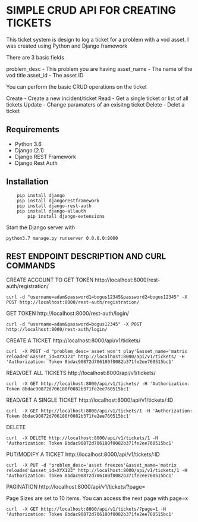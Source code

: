 # SIMPLE CRUD API FOR CREATING TICKETS

This ticket system is design to log a ticket for a problem with a vod asset.  I was created using Python and Django framework

There are 3 basic fields

problem_desc  -  This problem you are having 
asset_name    -  The name of the vod title
asset_id      -  The asset ID 

You can perform the basic CRUD operations on the ticket

Create - Create a new incident/ticket
Read   - Get a single ticket or list of all tickets
Update - Change paramaters of an exisitng ticket
Delete - Delet a ticket


## Requirements
- Python 3.6
- Django (2.1)
- Django REST Framework
- Django Rest Auth

## Installation
```
	pip install django
	pip install djangorestframework
	pip install django-rest-auth
	pip install django-allauth
        pip install django-extensions
```


Start the Django server with 

```
python3.7 manage.py runserver 0.0.0.0:8000
```




## REST ENDPOINT DESCRIPTION AND CURL COMMANDS




CREATE ACCOUNT TO GET TOKEN  http://localhost:8000/rest-auth/registration/ 

```
curl -d "username=adam&password1=bogus12345&password2=bogus12345" -X POST http://localhost:8000/rest-auth/registration/ 
```


GET TOKEN  http://localhost:8000/rest-auth/login/


```
curl -d "username=adam&password=bogus12345" -X POST http://localhost:8000/rest-auth/login/
```


CREATE A TICKET http://localhost:8000/api/v1/tickets/


```
curl  -X POST -d "problem_desc='asset won't play'&asset_name='matrix reloaded'&asset_id=XYX123" http://localhost:8000/api/v1/tickets/ -H 'Authorization: Token 8bdac90872d706180f0082b371fe2ee760515bc1'
```

READ/GET ALL TICKETS http://localhost:8000/api/v1/tickets/
```
curl  -X GET http://localhost:8000/api/v1/tickets/ -H 'Authorization: Token 8bdac90872d706180f0082b371fe2ee760515bc1'
```




READ/GET A SINGLE TICKET http://localhost:8000/api/v1/tickets/:ID
```
curl  -X GET http://localhost:8000/api/v1/tickets/1 -H 'Authorization: Token 8bdac90872d706180f0082b371fe2ee760515bc1'
```

DELETE
```
curl  -X DELETE http://localhost:8000/api/v1/tickets/1 -H 'Authorization: Token 8bdac90872d706180f0082b371fe2ee760515bc1'
```

PUT/MODIFY A TICKET http://localhost:8000/api/v1/tickets/:ID

```
curl  -X PUT -d "problem_desc='asset freezes'&asset_name='matrix reloaded'&asset_id=XYX123" http://localhost:8000/api/v1/tickets/1 -H 'Authorization: Token 8bdac90872d706180f0082b371fe2ee760515bc1'
```

PAGINATION http://localhost:8000/api/v1/tickets/?page=<page no>

Page Sizes are set to 10 items.   You can access the next page with page=x
```
curl  -X GET http://localhost:8000/api/v1/tickets/?page=1 -H 'Authorization: Token 8bdac90872d706180f0082b371fe2ee760515bc1'
```


